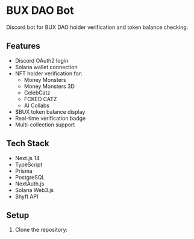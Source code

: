 # BUX DAO Bot

Discord bot for BUX DAO holder verification and token balance checking.

## Features

- Discord OAuth2 login
- Solana wallet connection
- NFT holder verification for:
  - Money Monsters
  - Money Monsters 3D
  - CelebCatz
  - FCKED CATZ
  - AI Collabs
- $BUX token balance display
- Real-time verification badge
- Multi-collection support

## Tech Stack

- Next.js 14
- TypeScript
- Prisma
- PostgreSQL
- NextAuth.js
- Solana Web3.js
- Shyft API

## Setup

1. Clone the repository: